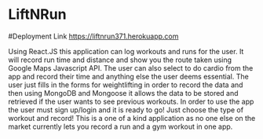 # LiftNRun

#Deployment Link
https://liftnrun371.herokuapp.com

Using React.JS this application can log workouts and runs for the user. It will record run time and distance and show you the route taken using Google Maps Javascript API. The user can also select to do cardio from the app and record their time and anything else the user deems essential. The user just fills in the forms for weightlifting in order to record the data and then using MongoDB and Mongoose it allows the data to be stored and retrieved if the user wants to see previous workouts. In order to use the app the user must sign up/login and it is ready to go! Just choose the type of workout and record! This is a one of a kind application as no one else on the market currently lets you record a run and a gym workout in one app.